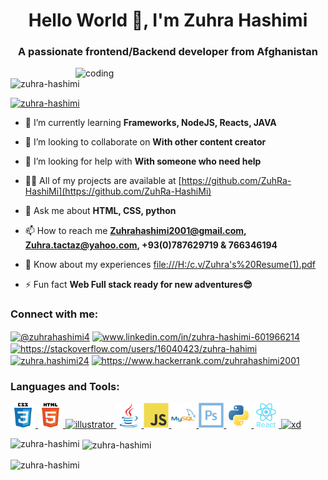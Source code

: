 <h1 align="center">Hello World 👋, I'm Zuhra Hashimi</h1>
<h3 align="center">A passionate frontend/Backend developer from Afghanistan</h3>
<img align="right" alt="coding" width="400" src="https://www.skyrocketmedia.org/category/multimedia/animation-studios/"
<p align="left"> <img src="https://komarev.com/ghpvc/?username=zuhra-hashimi&label=Profile%20views&color=0e75b6&style=flat" alt="zuhra-hashimi" /> </p>

<p align="left"> <a href="https://github.com/ryo-ma/github-profile-trophy"><img src="https://github-profile-trophy.vercel.app/?username=zuhra-hashimi" alt="zuhra-hashimi" /></a> </p>



- 🌱 I’m currently learning **Frameworks, NodeJS, Reacts, JAVA**

- 👯 I’m looking to collaborate on **With other content creator**

- 🤝 I’m looking for help with **With someone who need help**

- 👨‍💻 All of my projects are available at [https://github.com/ZuhRa-HashiMi](https://github.com/ZuhRa-HashiMi)

- 💬 Ask me about **HTML, CSS, python**

- 📫 How to reach me **Zuhrahashimi2001@gmail.com, Zuhra.tactaz@yahoo.com, +93(0)787629719 & 766346194**

- 📄 Know about my experiences [file:///H:/c.v/Zuhra's%20Resume(1).pdf](file:///H:/c.v/Zuhra's%20Resume(1).pdf)

- ⚡ Fun fact **Web Full stack ready for new adventures😎**

<h3 align="left">Connect with me:</h3>
<p align="left">
<a href="https://twitter.com/@zuhrahashimi4" target="blank"><img align="center" src="https://raw.githubusercontent.com/rahuldkjain/github-profile-readme-generator/master/src/images/icons/Social/twitter.svg" alt="@zuhrahashimi4" height="30" width="40" /></a>
<a href="https://linkedin.com/in/www.linkedin.com/in/zuhra-hashimi-601966214" target="blank"><img align="center" src="https://raw.githubusercontent.com/rahuldkjain/github-profile-readme-generator/master/src/images/icons/Social/linked-in-alt.svg" alt="www.linkedin.com/in/zuhra-hashimi-601966214" height="30" width="40" /></a>
<a href="https://stackoverflow.com/users/https://stackoverflow.com/users/16040423/zuhra-hahimi" target="blank"><img align="center" src="https://raw.githubusercontent.com/rahuldkjain/github-profile-readme-generator/master/src/images/icons/Social/stack-overflow.svg" alt="https://stackoverflow.com/users/16040423/zuhra-hahimi" height="30" width="40" /></a>
<a href="https://instagram.com/zuhra.hashimi24" target="blank"><img align="center" src="https://raw.githubusercontent.com/rahuldkjain/github-profile-readme-generator/master/src/images/icons/Social/instagram.svg" alt="zuhra.hashimi24" height="30" width="40" /></a>
<a href="https://www.hackerrank.com/https://www.hackerrank.com/zuhrahashimi2001" target="blank"><img align="center" src="https://raw.githubusercontent.com/rahuldkjain/github-profile-readme-generator/master/src/images/icons/Social/hackerrank.svg" alt="https://www.hackerrank.com/zuhrahashimi2001" height="30" width="40" /></a>
</p>

<h3 align="left">Languages and Tools:</h3>
<p align="left"> <a href="https://www.w3schools.com/css/" target="_blank" rel="noreferrer"> <img src="https://raw.githubusercontent.com/devicons/devicon/master/icons/css3/css3-original-wordmark.svg" alt="css3" width="40" height="40"/> </a> <a href="https://www.w3.org/html/" target="_blank" rel="noreferrer"> <img src="https://raw.githubusercontent.com/devicons/devicon/master/icons/html5/html5-original-wordmark.svg" alt="html5" width="40" height="40"/> </a> <a href="https://www.adobe.com/in/products/illustrator.html" target="_blank" rel="noreferrer"> <img src="https://www.vectorlogo.zone/logos/adobe_illustrator/adobe_illustrator-icon.svg" alt="illustrator" width="40" height="40"/> </a> <a href="https://www.java.com" target="_blank" rel="noreferrer"> <img src="https://raw.githubusercontent.com/devicons/devicon/master/icons/java/java-original.svg" alt="java" width="40" height="40"/> </a> <a href="https://developer.mozilla.org/en-US/docs/Web/JavaScript" target="_blank" rel="noreferrer"> <img src="https://raw.githubusercontent.com/devicons/devicon/master/icons/javascript/javascript-original.svg" alt="javascript" width="40" height="40"/> </a> <a href="https://www.mysql.com/" target="_blank" rel="noreferrer"> <img src="https://raw.githubusercontent.com/devicons/devicon/master/icons/mysql/mysql-original-wordmark.svg" alt="mysql" width="40" height="40"/> </a> <a href="https://www.photoshop.com/en" target="_blank" rel="noreferrer"> <img src="https://raw.githubusercontent.com/devicons/devicon/master/icons/photoshop/photoshop-line.svg" alt="photoshop" width="40" height="40"/> </a> <a href="https://www.python.org" target="_blank" rel="noreferrer"> <img src="https://raw.githubusercontent.com/devicons/devicon/master/icons/python/python-original.svg" alt="python" width="40" height="40"/> </a> <a href="https://reactjs.org/" target="_blank" rel="noreferrer"> <img src="https://raw.githubusercontent.com/devicons/devicon/master/icons/react/react-original-wordmark.svg" alt="react" width="40" height="40"/> </a> <a href="https://www.adobe.com/products/xd.html" target="_blank" rel="noreferrer"> <img src="https://cdn.worldvectorlogo.com/logos/adobe-xd.svg" alt="xd" width="40" height="40"/> </a> </p>

<p><img align="left" src="https://github-readme-stats.vercel.app/api/top-langs?username=zuhra-hashimi&show_icons=true&locale=en&layout=compact" alt="zuhra-hashimi" /></p>

<p>&nbsp;<img align="center" src="https://github-readme-stats.vercel.app/api?username=zuhra-hashimi&show_icons=true&locale=en" alt="zuhra-hashimi" /></p>

<p><img align="center" src="https://github-readme-streak-stats.herokuapp.com/?user=zuhra-hashimi&" alt="zuhra-hashimi" /></p>
